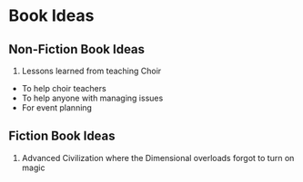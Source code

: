 # Book Ideas

## Non-Fiction Book Ideas

1. Lessons learned from teaching Choir
  - To help choir teachers
  - To help anyone with managing issues
  - For event planning

## Fiction Book Ideas

1. Advanced Civilization where the Dimensional overloads forgot to turn on magic

